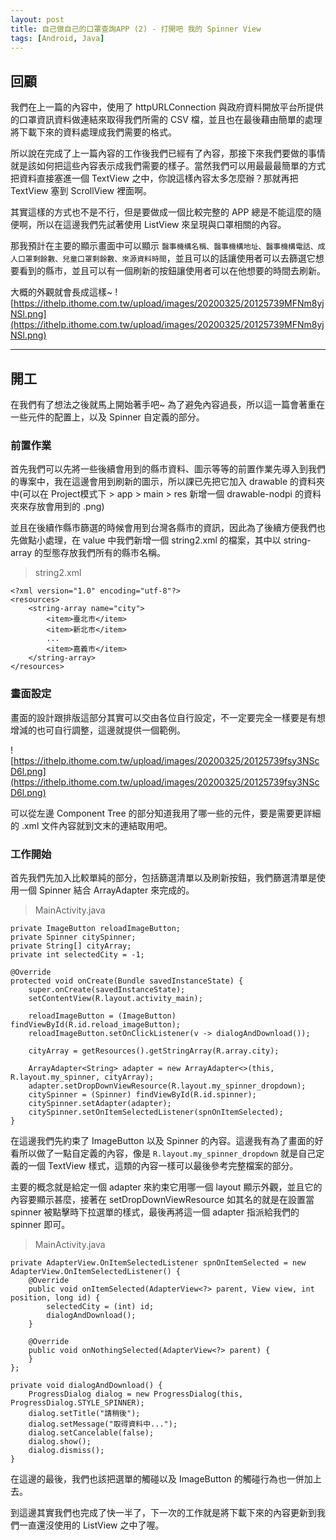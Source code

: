 ```yaml
---
layout: post
title: 自己做自己的口罩查詢APP (2) - 打開吧 我的 Spinner View 
tags: [Android, Java]
---
```


## 回顧

我們在上一篇的內容中，使用了 httpURLConnection 與政府資料開放平台所提供的口罩資訊資料做連結來取得我們所需的 CSV 檔，並且也在最後藉由簡單的處理將下載下來的資料處理成我們需要的格式。

所以說在完成了上一篇內容的工作後我們已經有了內容，那接下來我們要做的事情就是該如何把這些內容表示成我們需要的樣子。當然我們可以用最最最簡單的方式把資料直接塞進一個 TextView 之中，你說這樣內容太多怎麼辦？那就再把 TextView 塞到 ScrollView 裡面啊。

其實這樣的方式也不是不行，但是要做成一個比較完整的 APP 總是不能這麼的隨便啊，所以在這邊我們先試著使用 ListView 來呈現與口罩相關的內容。

那我預計在主要的顯示畫面中可以顯示 `醫事機構名稱、醫事機構地址、醫事機構電話、成人口罩剩餘數、兒童口罩剩餘數、來源資料時間`，並且可以的話讓使用者可以去篩選它想要看到的縣市，並且可以有一個刷新的按鈕讓使用者可以在他想要的時間去刷新。

大概的外觀就會長成這樣~
![https://ithelp.ithome.com.tw/upload/images/20200325/20125739MFNm8yjNSl.png](https://ithelp.ithome.com.tw/upload/images/20200325/20125739MFNm8yjNSl.png)

-----

## 開工
在我們有了想法之後就馬上開始著手吧~
為了避免內容過長，所以這一篇會著重在一些元件的配置上，以及 Spinner 自定義的部分。

### 前置作業

首先我們可以先將一些後續會用到的縣市資料、圖示等等的前置作業先導入到我們的專案中，我在這邊會用到刷新的圖示，所以課已先把它加入 drawable 的資料夾中(可以在 Project模式下 > app > main > res 新增一個 drawable-nodpi 的資料夾來存放會用到的 .png)

並且在後續作縣市篩選的時候會用到台灣各縣市的資訊，因此為了後續方便我們也先做點小處理，在 value 中我們新增一個 string2.xml 的檔案，其中以 string-array 的型態存放我們所有的縣市名稱。

> string2.xml
```
<?xml version="1.0" encoding="utf-8"?>
<resources>
    <string-array name="city">
        <item>臺北市</item>
        <item>新北市</item>
        ...
        <item>嘉義市</item>
    </string-array>
</resources>
```

### 畫面設定

畫面的設計跟排版這部分其實可以交由各位自行設定，不一定要完全一樣要是有想增減的也可自行調整，這邊就提供一個範例。

![https://ithelp.ithome.com.tw/upload/images/20200325/20125739fsy3NScD6l.png](https://ithelp.ithome.com.tw/upload/images/20200325/20125739fsy3NScD6l.png)

可以從左邊 Component Tree 的部分知道我用了哪一些的元件，要是需要更詳細的 .xml 文件內容就到文末的連結取用吧。

### 工作開始

首先我們先加入比較單純的部分，包括篩選清單以及刷新按鈕，我們篩選清單是使用一個 Spinner 結合 ArrayAdapter 來完成的。

> MainActivity.java
```
private ImageButton reloadImageButton;
private Spinner citySpinner;
private String[] cityArray;
private int selectedCity = -1;

@Override
protected void onCreate(Bundle savedInstanceState) {
    super.onCreate(savedInstanceState);
    setContentView(R.layout.activity_main);

    reloadImageButton = (ImageButton) findViewById(R.id.reload_imageButton);
    reloadImageButton.setOnClickListener(v -> dialogAndDownload());
    
    cityArray = getResources().getStringArray(R.array.city);
    
    ArrayAdapter<String> adapter = new ArrayAdapter<>(this, R.layout.my_spinner, cityArray);
    adapter.setDropDownViewResource(R.layout.my_spinner_dropdown);
    citySpinner = (Spinner) findViewById(R.id.spinner);
    citySpinner.setAdapter(adapter);
    citySpinner.setOnItemSelectedListener(spnOnItemSelected);
}
```

在這邊我們先約束了 ImageButton 以及 Spinner 的內容。這邊我有為了畫面的好看所以做了一點自定義的內容，像是 `R.layout.my_spinner_dropdown` 就是自己定義的一個 TextView 樣式，這類的內容一樣可以最後參考完整檔案的部分。

主要的概念就是給定一個 adapter 來約束它用哪一個 layout 顯示外觀，並且它的內容要顯示甚麼，接著在 setDropDownViewResource 如其名的就是在設置當 spinner 被點擊時下拉選單的樣式，最後再將這一個 adapter 指派給我們的 spinner 即可。

> MainActivity.java
```
private AdapterView.OnItemSelectedListener spnOnItemSelected = new AdapterView.OnItemSelectedListener() {
    @Override
    public void onItemSelected(AdapterView<?> parent, View view, int position, long id) {
        selectedCity = (int) id;
        dialogAndDownload();
    }

    @Override
    public void onNothingSelected(AdapterView<?> parent) {
    }
};

private void dialogAndDownload() {
    ProgressDialog dialog = new ProgressDialog(this, ProgressDialog.STYLE_SPINNER);
    dialog.setTitle("請稍後");
    dialog.setMessage("取得資料中...");
    dialog.setCancelable(false);
    dialog.show();
    dialog.dismiss();
}
```

在這邊的最後，我們也該把選單的觸碰以及 ImageButton 的觸碰行為也一併加上去。

到這邊其實我們也完成了快一半了，下一次的工作就是將下載下來的內容更新到我們一直還沒使用的 ListView 之中了喔。
